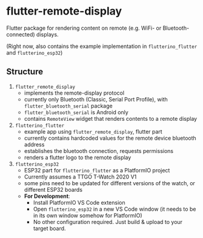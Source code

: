 # flutter-remote-display

Flutter package for rendering content on remote (e.g. WiFi- or Bluetooth-connected) displays.

(Right now, also contains the example implementation in `flutterino_flutter` and `flutterino_esp32`)

## Structure

1. `flutter_remote_display`
    - implements the remote-display protocol
    - currently only Bluetooth (Classic, Serial Port Profile), with `flutter_bluetooth_serial` package
    - `flutter_bluetooth_serial` is Android only
    - contains `RemoteView` widget that renders contents to a remote display
2. `flutterino_flutter`
    - example app using `flutter_remote_display`, flutter part
    - currently contains hardcoded values for the remote device bluetooth address
    - establishes the bluetooth connection, requests permissions
    - renders a flutter logo to the remote display
3. `flutterino_esp32`
    - ESP32 part for `flutterino_flutter` as a PlatformIO project
    - Currently assumes a TTGO T-Watch 2020 V1
    - some pins need to be updated for different versions of the watch,
      or different ESP32 boards
    - **For Development**:
        - Install PlatformIO VS Code extension
        - Open `flutterino_esp32` in a new VS Code window (it needs to be in its own window somehow for PlatformIO)
        - No other configuration required. Just build & upload to your target board.
